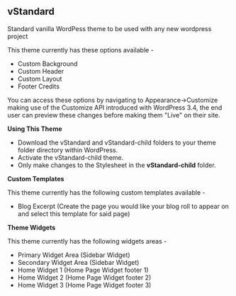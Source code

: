 **vStandard**
--

Standard vanilla WordPess theme to be used with any new wordpress project

This theme currently has these options available -

* Custom Background
* Custom Header
* Custom Layout
* Footer Credits

You can access these options by navigating to Appearance->Customize making use of the Customize API introduced with WordPress 3.4, the end user can preview these changes before making them "Live" on their site.

**Using This Theme**

* Download the vStandard and vStandard-child folders to your theme folder directory within WordPress.
* Activate the vStandard-child theme. 
* Only make changes to the Stylesheet in the **vStandard-child** folder.

**Custom Templates**

This theme currently has the following custom templates available -

* Blog Excerpt (Create the page you would like your blog roll to appear on and select this template for said page)

**Theme Widgets**

This theme currently has the following widgets areas -

* Primary Widget Area (Sidebar Widget)
* Secondary Widget Area (Sidebar Widget)
* Home Widget 1 (Home Page Widget footer 1)
* Home Widget 2 (Home Page Widget footer 2)
* Home Widget 3 (Home Page Widget footer 3)
